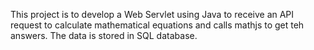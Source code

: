 This project is to develop a Web Servlet using Java to receive an API request to calculate mathematical equations and calls mathjs to get teh answers. The data is stored in SQL database. 